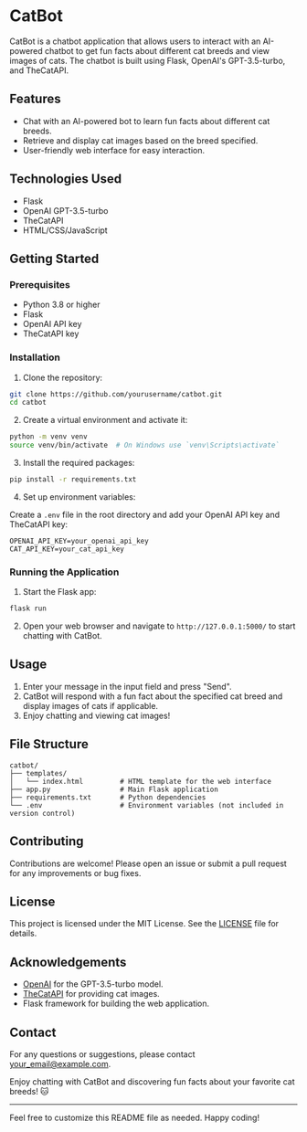 # CatBot

CatBot is a chatbot application that allows users to interact with an AI-powered chatbot to get fun facts about different cat breeds and view images of cats. The chatbot is built using Flask, OpenAI's GPT-3.5-turbo, and TheCatAPI.

## Features

- Chat with an AI-powered bot to learn fun facts about different cat breeds.
- Retrieve and display cat images based on the breed specified.
- User-friendly web interface for easy interaction.

## Technologies Used

- Flask
- OpenAI GPT-3.5-turbo
- TheCatAPI
- HTML/CSS/JavaScript

## Getting Started

### Prerequisites

- Python 3.8 or higher
- Flask
- OpenAI API key
- TheCatAPI key

### Installation

1. Clone the repository:

```bash
git clone https://github.com/yourusername/catbot.git
cd catbot
```

2. Create a virtual environment and activate it:

```bash
python -m venv venv
source venv/bin/activate  # On Windows use `venv\Scripts\activate`
```

3. Install the required packages:

```bash
pip install -r requirements.txt
```

4. Set up environment variables:

Create a `.env` file in the root directory and add your OpenAI API key and TheCatAPI key:

```
OPENAI_API_KEY=your_openai_api_key
CAT_API_KEY=your_cat_api_key
```

### Running the Application

1. Start the Flask app:

```bash
flask run
```

2. Open your web browser and navigate to `http://127.0.0.1:5000/` to start chatting with CatBot.

## Usage

1. Enter your message in the input field and press "Send".
2. CatBot will respond with a fun fact about the specified cat breed and display images of cats if applicable.
3. Enjoy chatting and viewing cat images!

## File Structure

```
catbot/
├── templates/
│   └── index.html         # HTML template for the web interface
├── app.py                 # Main Flask application
├── requirements.txt       # Python dependencies
└── .env                   # Environment variables (not included in version control)
```

## Contributing

Contributions are welcome! Please open an issue or submit a pull request for any improvements or bug fixes.

## License

This project is licensed under the MIT License. See the [LICENSE](LICENSE) file for details.

## Acknowledgements

- [OpenAI](https://www.openai.com/) for the GPT-3.5-turbo model.
- [TheCatAPI](https://thecatapi.com/) for providing cat images.
- Flask framework for building the web application.

## Contact

For any questions or suggestions, please contact [your_email@example.com](mailto:your_email@example.com).

Enjoy chatting with CatBot and discovering fun facts about your favorite cat breeds! 🐱

---

Feel free to customize this README file as needed. Happy coding!
